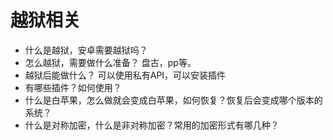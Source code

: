 # 越狱相关

* 什么是越狱，安卓需要越狱吗？
* 怎么越狱，需要做什么准备？
	盘古，pp等。
* 越狱后能做什么？
	可以使用私有API，可以安装插件
* 有哪些插件？如何使用？
* 什么是白苹果，怎么做就会变成白苹果，如何恢复？恢复后会变成哪个版本的系统？
* 什么是对称加密，什么是非对称加密？常用的加密形式有哪几种？

